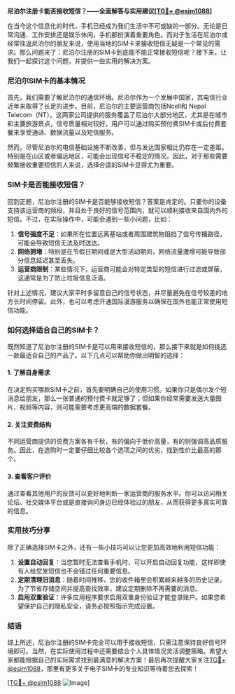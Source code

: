 **尼泊尔注册卡能否接收短信？——全面解答与实用建议[[TG💪+ @esim1088](https://t.me/s/esim1088)]**

在当今这个信息化的时代，手机已经成为我们生活中不可或缺的一部分。无论是日常沟通、工作安排还是娱乐休闲，手机都扮演着重要角色。而对于生活在尼泊尔或经常往返尼泊尔的朋友来说，使用当地的SIM卡来接收短信无疑是一个常见的需求。那么问题来了：尼泊尔注册的SIM卡到底能不能正常接收短信呢？接下来，让我们一起探讨这个问题，并提供一些实用的解决方案。

### 尼泊尔SIM卡的基本情况

首先，我们需要了解尼泊尔的通信环境。尼泊尔作为一个发展中国家，其电信行业近年来取得了长足的进步。目前，尼泊尔的主要运营商包括Ncell和 Nepal Telecom（NT）。这两家公司提供的服务覆盖了尼泊尔大部分地区，尤其是在城市和主要旅游景点，信号质量相对较好。用户可以通过购买预付费SIM卡或后付费套餐来享受通话、数据流量以及短信服务。

然而，尽管尼泊尔的电信基础设施不断改善，但与发达国家相比仍存在一定差距。特别是在山区或者偏远地区，可能会出现信号不稳定的情况。因此，对于那些需要频繁接收重要短信的人来说，选择合适的SIM卡显得尤为重要。

### SIM卡是否能接收短信？

回到正题，尼泊尔注册的SIM卡是否能够接收短信？答案是肯定的。只要你的设备支持该运营商的频段，并且处于良好的信号范围内，就可以顺利接收来自国内外的短信。不过，在实际操作中，可能会遇到一些小问题，比如：

1. **信号强度不足**：如果所在位置远离基站或者周围建筑物阻挡了信号传播路径，可能会导致短信无法及时送达。
2. **网络拥堵**：特别是在节假日期间或是大型活动期间，网络流量激增可能导致部分信息延迟甚至丢失。
3. **运营商限制**：某些情况下，运营商可能会对特定类型的短信进行过滤或屏蔽，这通常是为了防止垃圾信息泛滥。

针对上述情况，建议大家平时多留意自己的信号状态，并尽量避免在信号较差的地方长时间停留。此外，也可以考虑开通国际漫游服务以确保在国外也能正常使用短信功能。

### 如何选择适合自己的SIM卡？

既然知道了尼泊尔注册的SIM卡是可以用来接收短信的，那么接下来就是如何挑选一款最适合自己的产品了。以下几点可以帮助你做出明智的选择：

#### 1. 了解自身需求
在决定购买哪款SIM卡之前，首先要明确自己的使用习惯。如果你只是偶尔发个短消息给朋友，那么一张普通的预付费卡就足够了；但如果你经常需要发送大量图片、视频等内容，则可能需要考虑更高端的数据套餐。

#### 2. 关注资费结构
不同运营商提供的资费方案各有千秋，有的偏向于低价高量，有的则强调高品质服务。因此，在选购时一定要仔细比较各个选项之间的优劣，找到性价比最高的那个。

#### 3. 查看客户评价
通过查看其他用户的反馈可以更好地判断一家运营商的服务水平。你可以访问相关论坛、社交媒体平台或是直接询问身边已经体验过的朋友，从而获得更多真实可靠的信息。

### 实用技巧分享

除了正确选择SIM卡之外，还有一些小技巧可以让您更加高效地利用短信功能：

1. **设置自动回复**：当您暂时无法查看手机时，可以开启自动回复功能，这样即使有人给您发短信也不会错过任何重要信息。
2. **定期清理旧消息**：随着时间推移，您的收件箱里会积累越来越多的历史记录。为了节省存储空间并提高查找效率，建议定期删除不再需要的消息。
3. **启用双重验证**：许多应用程序要求启用双重身份验证才能登录账户。如果您希望保护自己的隐私安全，请务必按照指示完成设置。

### 结语

综上所述，尼泊尔注册的SIM卡完全可以用于接收短信，只需注意保持良好信号环境即可。当然，在实际使用过程中还需要结合个人具体情况灵活调整策略。希望大家都能根据自己的实际需求找到最满意的解决方案！最后再次提醒大家关注[TG💪+ @esim1088](https://t.me/s/esim1088)，那里有更多关于电子SIM卡的专业知识等待着您去探索！

[[TG💪+ @esim1088](https://t.me/s/esim1088) ![Image](https://i.postimg.cc/4NQfJmqS/Snipaste-2025-05-13-00-14-12.png)]